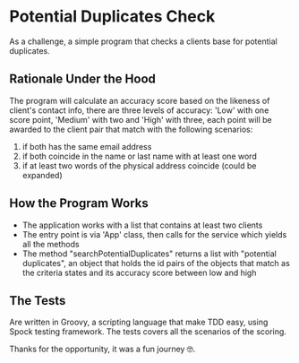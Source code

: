 # Potential Duplicates Check
As a challenge, a simple program that checks a clients base for potential duplicates.

## Rationale Under the Hood
The program will calculate an accuracy score based on the likeness of client's contact info, there are three levels of
accuracy: 'Low' with one score point, 'Medium' with two and 'High' with three, each point will be awarded to the
client pair that match with the following scenarios:
1) if both has the same email address
2) if both coincide in the name or last name with at least one word
3) if at least two words of the physical address coincide (could be expanded)

## How the Program Works
- The application works with a list that contains at least two clients
- The entry point is via 'App' class, then calls for the service which yields all the methods
- The method "searchPotentialDuplicates" returns a list with "potential duplicates", an object that holds the
id pairs of the objects that match as the criteria states and its accuracy score between low and high

## The Tests
Are written in Groovy, a scripting language that make TDD easy, using Spock testing framework. The tests covers all the
scenarios of the scoring.

Thanks for the opportunity, it was a fun journey 🤓.
